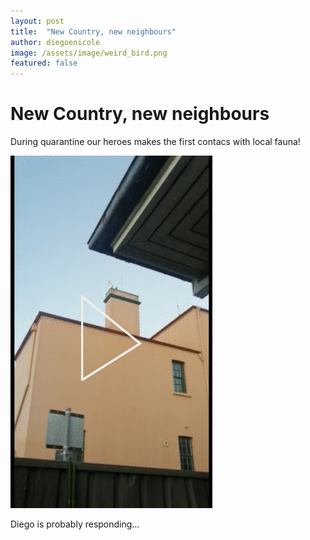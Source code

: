 ```yaml
---
layout: post
title:  "New Country, new neighbours"
author: diegoenicole
image: /assets/image/weird_bird.png
featured: false
---
```


# New Country, new neighbours

During quarantine our heroes makes the first contacs with local fauna!

[![](/assets/images/weird_bird.png)](/assets/images/weird_bird.mp4 "Link Title")

Diego is probably responding...

